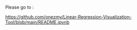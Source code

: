 Please go to :

https://github.com/onezmy/Linear-Regression-Visualization-Tool/blob/main/README.ipynb
